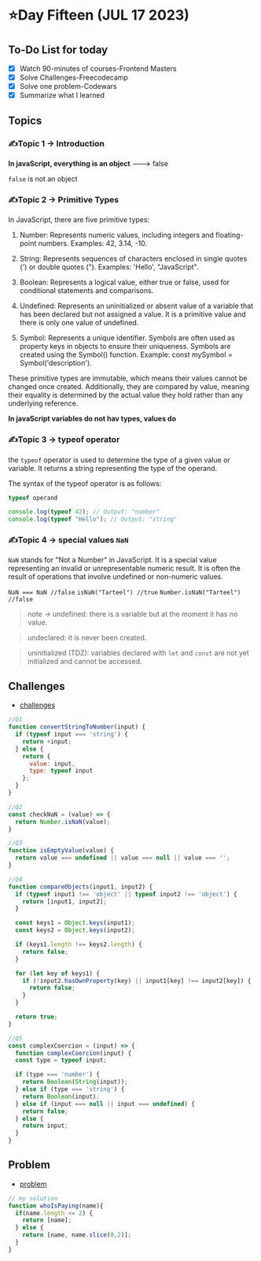 # ⭐️Day Fifteen (JUL 17 2023)

## To-Do List for today
- [x] Watch 90-minutes of courses-Frontend Masters
- [x] Solve Challenges-Freecodecamp
- [x] Solve one problem-Codewars
- [x] Summarize what I learned

## Topics
### ✍️Topic 1 -> Introduction

**In javaScript, everything is an object** ---> false 

`false` is not an object
### ✍️Topic 2 -> Primitive Types
In JavaScript, there are five primitive types:

1. Number: Represents numeric values, including integers and floating-point numbers. Examples: 42, 3.14, -10.

2. String: Represents sequences of characters enclosed in single quotes (') or double quotes ("). Examples: 'Hello', "JavaScript".

3. Boolean: Represents a logical value, either true or false, used for conditional statements and comparisons.

4. Undefined: Represents an uninitialized or absent value of a variable that has been declared but not assigned a value. It is a primitive value and there is only one value of undefined.

5. Symbol: Represents a unique identifier. Symbols are often used as property keys in objects to ensure their uniqueness. Symbols are created using the Symbol() function. Example: const mySymbol = Symbol('description').

These primitive types are immutable, which means their values cannot be changed once created. Additionally, they are compared by value, meaning their equality is determined by the actual value they hold rather than any underlying reference.

**In javaScript variables do not hav types, values do**

### ✍️Topic 3 -> typeof operator
the `typeof` operator is used to determine the type of a given value or variable. It returns a string representing the type of the operand.

The syntax of the typeof operator is as follows:

```javascript
typeof operand

console.log(typeof 42); // Output: "number"
console.log(typeof "Hello"); // Output: "string"
```
### ✍️Topic 4 -> special values `NaN`
`NaN` stands for "Not a Number" in JavaScript. It is a special value representing an invalid or unrepresentable numeric result. It is often the result of operations that involve undefined or non-numeric values.

`NaN === NaN //false`
`isNaN("Tarteel") //true`
`Number.isNaN("Tarteel") //false`

> note -> undefined: there is a variable but at the moment it has no value.

> undeclared: it is never been created.

> uninitialized (TDZ): variables declared with `let` and `const` are not yet initialized and cannot be accessed.


## Challenges
- [challenges](https://github.com/orjwan-alrajaby/gsg-expressjs-backend-training-2023/blob/main/learning-sprint-1/week3-day1-tasks/tasks.md)
```javascript
//Q1
function convertStringToNumber(input) {
  if (typeof input === 'string') {
    return +input;
  } else {
    return {
      value: input,
      type: typeof input
    };
  }
}

//Q2
const checkNaN = (value) => {
  return Number.isNaN(value);
}

//Q3
function isEmptyValue(value) {
  return value === undefined || value === null || value === '';
}

//Q4
function compareObjects(input1, input2) {
  if (typeof input1 !== 'object' || typeof input2 !== 'object') {
    return [input1, input2];
  }

  const keys1 = Object.keys(input1);
  const keys2 = Object.keys(input2);

  if (keys1.length !== keys2.length) {
    return false;
  }

  for (let key of keys1) {
    if (!input2.hasOwnProperty(key) || input1[key] !== input2[key]) {
      return false;
    }
  }

  return true;
}

//Q5
const complexCoercion = (input) => {
  function complexCoercion(input) {
  const type = typeof input;

  if (type === 'number') {
    return Boolean(String(input));
  } else if (type === 'string') {
    return Boolean(input);
  } else if (input === null || input === undefined) {
    return false;
  } else {
    return input;
  }
}

```

## Problem
- [problem](https://www.codewars.com/kata/58bf9bd943fadb2a980000a7/train/javascript)
```javascript
// my solution
function whoIsPaying(name){
  if(name.length <= 2) {
    return [name];
  } else {
    return [name, name.slice(0,2)];
  }
}
```
